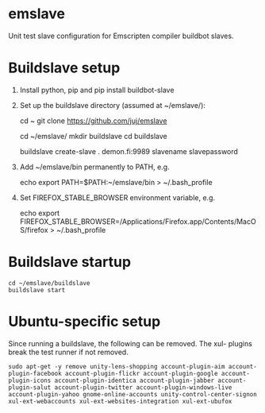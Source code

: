 # emslave
Unit test slave configuration for Emscripten compiler buildbot slaves.

# Buildslave setup

1. Install python, pip and pip install buildbot-slave

2. Set up the buildslave directory (assumed at ~/emslave/):


    cd ~
    git clone https://github.com/juj/emslave

    cd ~/emslave/
    mkdir buildslave
    cd buildslave

    buildslave create-slave . demon.fi:9989 slavename slavepassword

3. Add ~/emslave/bin permanently to PATH, e.g.


    echo export PATH=\$PATH:~/emslave/bin > ~/.bash_profile

4. Set FIREFOX_STABLE_BROWSER environment variable, e.g.


    echo export FIREFOX_STABLE_BROWSER=/Applications/Firefox.app/Contents/MacOS/firefox > ~/.bash_profile

# Buildslave startup


    cd ~/emslave/buildslave
    buildslave start

# Ubuntu-specific setup

Since running a buildslave, the following can be removed. The xul- plugins break the test runner if not removed.


    sudo apt-get -y remove unity-lens-shopping account-plugin-aim account-plugin-facebook account-plugin-flickr account-plugin-google account-plugin-icons account-plugin-identica account-plugin-jabber account-plugin-salut account-plugin-twitter account-plugin-windows-live account-plugin-yahoo gnome-online-accounts unity-control-center-signon xul-ext-webaccounts xul-ext-websites-integration xul-ext-ubufox
